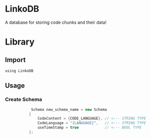 # LinkoDB
 A database for storing code chunks and their data!


 # Library
 ## Import
 ``` using LinkoDB ```

 ## Usage
 ### Create Schema 
 ```cs
             Schema new_schema_name = new Schema
            {
                CodeContent = {CODE_LANGUAGE}, // <--- STRING TYPE
                CodeLanguage = "{LANGUAGE}",   // <--- STRING TYPE
                useTimeStamp = true            // <--- BOOL TYPE
            };
```